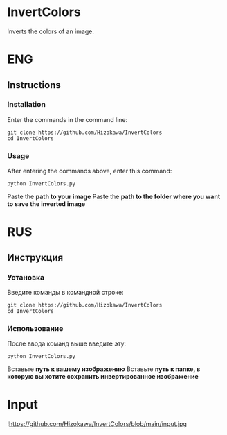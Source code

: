 # InvertColors
Inverts the colors of an image.

# ENG
## Instructions
### Installation
Enter the commands in the command line:
```
git clone https://github.com/Hizokawa/InvertColors
cd InvertColors
```
### Usage
After entering the commands above, enter this command:
```
python InvertColors.py
```
Paste the **path to your image**
Paste the **path to the folder where you want to save the inverted image**

# RUS
## Инструкция
### Установка
Введите команды в командной строке:
```
git clone https://github.com/Hizokawa/InvertColors
cd InvertColors
```
### Использование
После ввода команд выше введите эту:
```
python InvertColors.py
```
Вставьте **путь к вашему изображению**
Вставьте **путь к папке, в которую вы хотите сохранить инвертированное изображение**


# Input
!https://github.com/Hizokawa/InvertColors/blob/main/input.jpg
